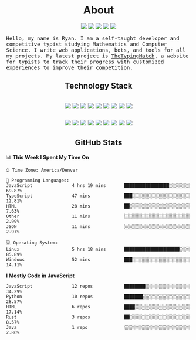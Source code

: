 <h1 align="center">About</h1>
<p align="center">
  <img src="https://img.shields.io/website?url=http%3A%2F%2Fthetypingmatch.com&color=c82846&style=for-the-badge" />
  <a href="https://www.youtube.com/channel/UCpv2tyHoB6x5-Lb03xMYeCg"><img src="https://img.shields.io/badge/YouTube-FF0000?style=for-the-badge&logo=youtube&logoColor=white" /></a>
  <a href="https://www.reddit.com/user/LeSirH"><img src="https://img.shields.io/badge/Reddit-FF4500?style=for-the-badge&logo=reddit&logoColor=white" /></a>
  <a href="https://stackoverflow.com/users/11364754/lesirh"><img src="https://img.shields.io/badge/Stack_Overflow-FE7A16?style=for-the-badge&logo=stack-overflow&logoColor=white" /></a> 
  <a href="https://discord.gg/t4e2nqJ"><img src="https://img.shields.io/badge/Discord-7289DA?style=for-the-badge&logo=discord&logoColor=white" /></a>
</p>
<samp align="center">
Hello, my name is Ryan. I am a self-taught developer and competitive typist studying Mathematics and Computer Science. I write web applications, bots, and tools for all my projects. My latest project is <a href="https://thetypingmatch.com/">TheTypingMatch</a>, a website for typists to track their progress with customized experiences to improve their competition.
</samp>
<h2 align="center">Technology Stack<h2>
<p align="center">
  <img src="https://img.shields.io/badge/JavaScript-F7DF1E?style=flat-square&logo=javascript&logoColor=black" />
  <img src="https://img.shields.io/badge/Node.js-43853D?style=flat-square&logo=node.js&logoColor=white" />
  <img src="https://img.shields.io/badge/TypeScript-007ACC?style=flat-square&logo=typescript&logoColor=white" />
  <img src="https://img.shields.io/badge/Python-3776AB?style=flat-square&logo=python&logoColor=white" />
  <img src="https://img.shields.io/badge/HTML5-E34F26?style=flat-square&logo=html5&logoColor=white" />
  <img src="https://img.shields.io/badge/CSS3-1572B6?style=flat-square&logo=css3&logoColor=white" />
  <img src="https://img.shields.io/badge/Rust-000000?style=flat-square&logo=rust&logoColor=white" />
  <img src="https://img.shields.io/badge/Java-ED8B00?style=flat-square&logo=java&logoColor=white" />
  <img src="https://img.shields.io/badge/C%2B%2B-00599C?style=flat-square&logo=c%2B%2B&logoColor=white" />
</p>
<p align="center">
  <img src="https://img.shields.io/badge/Express.js-404D59?style=flat-square&logo=node.js&logoColor=white" />
  <img src="https://img.shields.io/badge/Sass-CC6699?style=flat-square&logo=sass&logoColor=white" />
  <img src="https://img.shields.io/badge/jQuery-0769AD?style=flat-square&logo=jquery&logoColor=white" />
  <img src="https://img.shields.io/badge/React-20232A?style=flat-square&logo=react&logoColor=61DAFB" />
  <img src="https://img.shields.io/badge/Redux-593D88?style=flat-square&logo=redux&logoColor=white" />
  <img src="https://img.shields.io/badge/MySQL-00000F?style=flat-square&logo=mysql&logoColor=white" />
  <img src="https://img.shields.io/badge/MongoDB-4EA94B?style=flat-square&logo=mongodb&logoColor=white" />
  <img src="https://img.shields.io/badge/SQLite-07405E?style=flat-square&logo=sqlite&logoColor=white" />
  <img src="https://img.shields.io/badge/Heroku-430098?style=flat-square&logo=heroku&logoColor=white" />
</p>
<h2 align="center">GitHub Stats</h2>

<!--START_SECTION:waka-->
📊 **This Week I Spent My Time On** 

```text
⌚︎ Time Zone: America/Denver

💬 Programming Languages: 
JavaScript               4 hrs 19 mins       █████████████████░░░░░░░░   69.87% 
TypeScript               47 mins             ███░░░░░░░░░░░░░░░░░░░░░░   12.81% 
HTML                     28 mins             ██░░░░░░░░░░░░░░░░░░░░░░░   7.63% 
Other                    11 mins             ░░░░░░░░░░░░░░░░░░░░░░░░░   2.99% 
JSON                     11 mins             ░░░░░░░░░░░░░░░░░░░░░░░░░   2.97%

💻 Operating System: 
Linux                    5 hrs 18 mins       █████████████████████░░░░   85.89% 
Windows                  52 mins             ███░░░░░░░░░░░░░░░░░░░░░░   14.11%

```

**I Mostly Code in JavaScript** 

```text
JavaScript               12 repos            ████████░░░░░░░░░░░░░░░░░   34.29% 
Python                   10 repos            ███████░░░░░░░░░░░░░░░░░░   28.57% 
HTML                     6 repos             ████░░░░░░░░░░░░░░░░░░░░░   17.14% 
Rust                     3 repos             ██░░░░░░░░░░░░░░░░░░░░░░░   8.57% 
Java                     1 repo              ░░░░░░░░░░░░░░░░░░░░░░░░░   2.86%

```



<!--END_SECTION:waka-->
